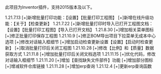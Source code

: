 
 此项目为Inventor插件，支持2015版本及以下。
 
 1.21.7.13
[+]新增批量打印功能：【设置】【批量打印工程图】
[+]新增在线升级功能：【关于】【检查更新】
1.21.7.22
[+]新增批量打印时导入已打开工程图文档：【设置】【批量打印工程图】【导入已打开文档】
1.21.8.30
[+]增加相关菜单图标
[+]修正批量打印保存工程图
1.21.10.9
[+]修正BOM导出项目下拉菜单无成本中心选项
[+]修改对话输入框细节
[+]增加启动检查更新设置【设置】【启动时检查更新】
[+]取消批量打印后关闭工程图
1.21.10.28
[+]修改【比例】和【质量】数据获取方式
1.21.11.8
[+]增加批量打印后关闭文档选项
1.21.11.15
[+]优化代码，修改对话输入框细节
1.21.11.20
[+]增加【查找缺失文件部件】功能
[+]增加部分图标
[+]增减软件仓库链接
1.21.11.28
[+]增加erp查询
1.21.12.4
[+]更新erp查询函数
